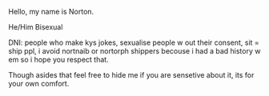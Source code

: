Hello, my name is Norton.

He/Him  Bisexual


DNI: people who make kys jokes, sexualise people w out their consent, sit = ship ppl, i avoid nortnaib or nortorph shippers becouse i had a bad history w em so i hope you respect that.

Though asides that feel free to hide me if you are sensetive about it, its for your own comfort.
